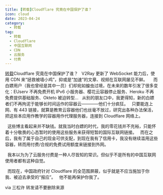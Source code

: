 ```yaml
---
title: [转载]Cloudflare 究竟在中国保护了谁？
icon: cloud
date: 2023-04-24
category:
  - 转载
tag:
  - 转载
  - Cloudflare
  - 中国互联网
  - CDN
  - 云服务
  - 付费
---
```


[转载](https://t.me/acgdaily/18769)Cloudflare 究竟在中国保护了谁？
  V2Ray 更新了 WebSocket 能力后，使用 CDN 来“拯救被墙小鸡”，抑或是“加速”的文章、视频在互联网屡见不鲜。
  
  而白嫖用户（我也曾经是其中一员）们却宛如蝗虫过境，在未来的数年引发了很多变化：EUserv 不再免费开机 IPv6 小服务器、樱花云容器停止服务、Heroku 不再免费提供基础服务、Okteto 被迫转型...
  从别的朋友口中，我更得知，新的白嫖者们不再拘泥于能够长时间运作的容器云————他们十分疯狂。
  只要能连上网、有 443 链接，就算是教育云容器他们也丝毫不放过，研究出各种办法保活，把这些本应用作教学的容器用作代理服务器，连接到 Cloudflare 网络上。

  这些博主看起来并不缺钱。就我当时白嫖的时代，我的零花钱并不充裕，只能怀着十分敬畏的心态暂时的使用这些服务来获得短暂的国际互联网链接。
  而在之后，我有了属于自己的现金可供支配，到现在我有了信用卡，我没有继续滥用这些容器，转而用付费/合规的免费试用额度来链接到外网。

  我本以为为了云服务付费是一种人尽皆知的常识。但似乎不是所有的中国互联网使用者都有这种自觉。

  而现在，中国政府针对 Cloudflare 的全范围屏蔽，似乎就是不应当施加于你我、被迫去承受的“报应”。
  他不能再保护你我了。

via 三松许
转发请不要删除来源